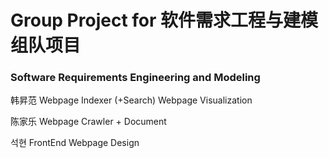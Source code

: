 # Group Project for 软件需求工程与建模 组队项目 
### Software Requirements Engineering and Modeling


韩昇范
Webpage Indexer (+Search)
Webpage Visualization

陈家乐
Webpage Crawler + Document

석현
FrontEnd Webpage Design
